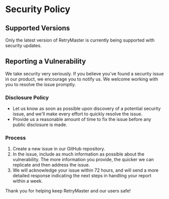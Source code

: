 # Security Policy

## Supported Versions

Only the latest version of RetryMaster is currently being supported with security updates.

## Reporting a Vulnerability

We take security very seriously. If you believe you've found a security issue in our product, we encourage you to notify us. We welcome working with you to resolve the issue promptly.

### Disclosure Policy

- Let us know as soon as possible upon discovery of a potential security issue, and we'll make every effort to quickly resolve the issue.
- Provide us a reasonable amount of time to fix the issue before any public disclosure is made.

### Process

1. Create a new issue in our GitHub repository.
2. In the issue, include as much information as possible about the vulnerability. The more information you provide, the quicker we can replicate and then address the issue.
3. We will acknowledge your issue within 72 hours, and will send a more detailed response indicating the next steps in handling your report within a week.

Thank you for helping keep RetryMaster and our users safe!

